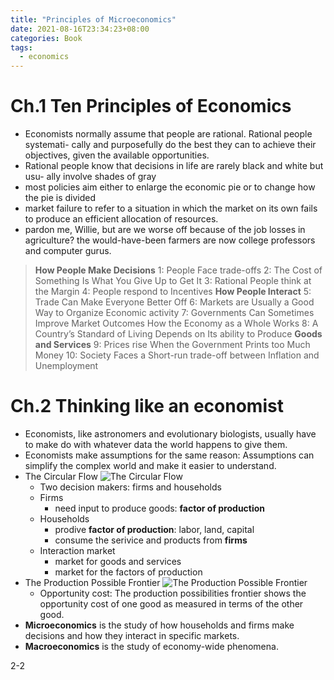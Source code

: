 ```yaml
---
title: "Principles of Microeconomics"
date: 2021-08-16T23:34:23+08:00
categories: Book
tags:
  - economics
---
```


# Ch.1 Ten Principles of Economics

- Economists normally assume that people are rational. Rational people systemati-
  cally and purposefully do the best they can to achieve their objectives, given the 
  available opportunities. 
- Rational people know that decisions in life are rarely black and white but usu-
  ally involve shades of gray
- most policies aim either to enlarge the economic pie or to change how the pie is divided
- market failure to refer to a situation in which the market on its own fails to produce an efficient allocation of resources.
- pardon me, Willie, but are we worse off because of the job losses in agriculture? the would-have-been farmers are now college professors and computer gurus.

> **How People Make Decisions**
>  1: People Face trade-offs
>  2: The Cost of Something Is What You Give Up to Get It
>  3: Rational People think at the Margin
>  4: People respond to Incentives
> **How People Interact**
>  5: Trade Can Make Everyone Better Off
>  6: Markets are Usually a Good Way to Organize Economic activity
>  7: Governments Can Sometimes Improve Market Outcomes
> How the Economy as a Whole Works
>  8: A Country’s Standard of Living Depends on Its ability to Produce 
> **Goods and Services**
>  9: Prices rise When the Government Prints too Much Money
> 10: Society Faces a Short-run trade-off between Inflation and 
> Unemployment

# Ch.2 Thinking like an economist
- Economists, like astronomers and evolutionary biologists, usually have to make do with whatever data the world happens to give them.
- Economists make assumptions for the same reason: Assumptions can simplify the complex world and make it easier to understand.
- The Circular Flow 
  ![The Circular Flow](/book_pic/me_2_circular_flow.png)
  - Two decision makers: firms and households
  - Firms
    - need input to produce goods: **factor of production**
  - Households
    - prodive **factor of production**: labor, land, capital
    - consume the serivice and products from **firms**
  - Interaction market
    - market for goods and services
    - market for the factors of production
- The Production Possible Frontier ![The Production Possible Frontier](/book_pic/me_2_production_possibilities_frontier.png)
  - Opportunity cost: The production possibilities frontier shows the opportunity cost of one good as measured in terms of the other good.
- **Microeconomics** is the study of how households and firms make decisions and how they interact in specific markets.
- **Macroeconomics** is the study of economy-wide phenomena. 

2-2
